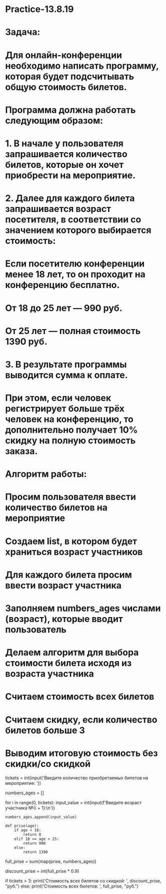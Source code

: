 # Practice-13.8.19

# Задача:
# Для онлайн-конференции необходимо написать программу, которая будет подсчитывать общую стоимость билетов.
# Программа должна работать следующим образом:
# 1. В начале у пользователя запрашивается количество билетов, которые он хочет приобрести на мероприятие.
# 2. Далее для каждого билета запрашивается возраст посетителя, в соответствии со значением которого выбирается стоимость:
# Если посетителю конференции менее 18 лет, то он проходит на конференцию бесплатно.
# От 18 до 25 лет — 990 руб.
# От 25 лет — полная стоимость 1390 руб.
# 3. В результате программы выводится сумма к оплате.
# При этом, если человек регистрирует больше трёх человек на конференцию, то дополнительно получает 10% скидку на полную стоимость заказа.

# Алгоритм работы:
# Просим пользователя ввести количество билетов на мероприятие
# Создаем list, в котором будет храниться возраст участников
# Для каждого билета просим ввести возраст участника
# Заполняем numbers_ages числами (возраст), которые вводит пользователь
# Делаем алгоритм для выбора стоимости билета исходя из возраста участника
# Считаем стоимость всех билетов
# Считаем скидку, если количество билетов больше 3
# Выводим итоговую стоимость без скидки/со скидкой

tickets = int(input('Введите количество приобретаемых билетов на мероприятие: '))

numbers_ages = []

for i in range(0, tickets):
    input_value = int(input(f'Введите возраст участника №{i + 1}:\n'))
    
    numbers_ages.append(input_value)

    def prise(age):
        if age < 18:
            return 0
        elif 18 <= age < 25:
            return 990
        else:
            return 1390
            
full_prise = sum(map(prise, numbers_ages))

discount_prise = int(full_prise * 0.9)

if tickets > 3:
    print('Стоимость всех билетов со скидкой: ', discount_prise, "руб.")
else:
    print('Стоимость всех билетов: ', full_prise, "руб.")
